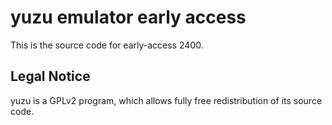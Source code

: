 yuzu emulator early access
=============

This is the source code for early-access 2400.

## Legal Notice

yuzu is a GPLv2 program, which allows fully free redistribution of its source code.